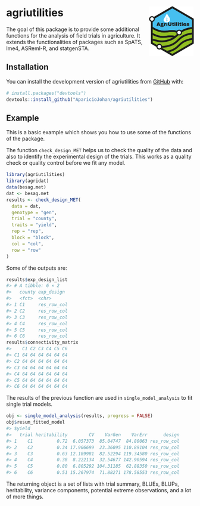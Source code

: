 
<!-- README.md is generated from README.Rmd. Please edit that file -->

# agriutilities <a href="https://apariciojohan.github.io/agriutilities/"><img src="man/figures/logo.png" align="right" width="120" /></a>

<!-- badges: start -->
<!-- badges: end -->

The goal of this package is to provide some additional functions for the
analysis of field trials in agriculture. It extends the functionalities
of packages such as SpATS, lme4, ASReml-R, and statgenSTA.

## Installation

You can install the development version of agriutilities from
[GitHub](https://github.com/AparicioJohan/agriutilities) with:

``` r
# install.packages("devtools")
devtools::install_github("AparicioJohan/agriutilities")
```

## Example

This is a basic example which shows you how to use some of the functions
of the package.

The function `check_design_MET` helps us to check the quality of the
data and also to identify the experimental design of the trials. This
works as a quality check or quality control before we fit any model.

``` r
library(agriutilities)
library(agridat)
data(besag.met)
dat <- besag.met
results <- check_design_MET(
  data = dat,
  genotype = "gen",
  trial = "county",
  traits = "yield",
  rep = "rep",
  block = "block",
  col = "col",
  row = "row"
)
```

Some of the outputs are:

``` r
results$exp_design_list
#> # A tibble: 6 × 2
#>   county exp_design 
#>   <fct>  <chr>      
#> 1 C1     res_row_col
#> 2 C2     res_row_col
#> 3 C3     res_row_col
#> 4 C4     res_row_col
#> 5 C5     res_row_col
#> 6 C6     res_row_col
results$connectivity_matrix
#>    C1 C2 C3 C4 C5 C6
#> C1 64 64 64 64 64 64
#> C2 64 64 64 64 64 64
#> C3 64 64 64 64 64 64
#> C4 64 64 64 64 64 64
#> C5 64 64 64 64 64 64
#> C6 64 64 64 64 64 64
```

The results of the previous function are used in `single_model_analysis`
to fit single trial models.

``` r
obj <- single_model_analysis(results, progress = FALSE)
obj$resum_fitted_model
#> $yield
#>   trial heritability        CV    VarGen    VarErr      design
#> 1    C1         0.72  6.057373  85.04747  84.80063 res_row_col
#> 2    C2         0.34 17.906699  23.36095 110.89104 res_row_col
#> 3    C3         0.63 12.189981  82.52294 119.34580 res_row_col
#> 4    C4         0.38  8.222134  32.54677 142.90594 res_row_col
#> 5    C5         0.80  6.805292 104.31185  62.88350 res_row_col
#> 6    C6         0.51 15.267974  71.88271 178.58553 res_row_col
```

The returning object is a set of lists with trial summary, BLUEs, BLUPs,
heritability, variance components, potential extreme observations, and a
lot of more things.
